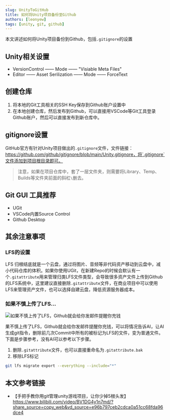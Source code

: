 ```yaml
---
slug: UnityToGitHub
title: 如何将Unity项目备份至Github
authors: [leonyew]
tags: [unity, git, github]
---
```


本文讲述如何将Unity项目备份到Github，包括`.gitignore`的设置

<!-- truncate -->

## Unity相关设置
- VersionControl —— Mode —— "Visiable Meta Files"
- Editor —— Asset Serilization —— Mode —— ForceText

## 创建仓库
1. 将本地的Git工具相关的SSH Key保存到Github账户设置中
2. 在本地创建仓库，然后发布到Github，可以直接用VSCode等Git工具登录Github账户，然后可以直接发布到新仓库中。

## gitignore设置
GitHub官方有针对Unity项目做出的`.gitignore`文件，文件链接：https://github.com/github/gitignore/blob/main/Unity.gitignore，将`.gitignore`文件添加到项目根目录即可。

> 注意，如果在项目仓库中，套了一层文件夹，则需要将Library、Temp、Builds等文件夹前面的斜杠`\`删去。

## Git GUI 工具推荐
- UGit
- VSCode内置Source Control
- Github Desktop

## 其余注意事项
### LFS的设置
LFS 归根结底就是一个云盘，通过将图片、音频等非代码资产移动到云盘中，减小代码仓库的体积。如果你使用UGit，在新建Repo的时候会默认有一个`.gitattribute`用来管理归类LFS文件类型，会导致很多资产文件上传到Github的LFS系统中，这里建议直接删除`.gitattribute`文件，在商业项目中可以使用LFS来管理资产文件，也可以选择自建云盘，降低资源服务器成本。

### 如果不慎上传了LFS...
![如果不慎上传了LFS，Github就会给你发邮件提醒你充钱](../static/img/paste/20250622163331.png)  

果不慎上传了LFS，Github就会给你发邮件提醒你充钱，可以将情况告诉AI，让AI生成git指令，删除前几次Commit中所有的被标记为LFS的文件，变为普通文件。
下面是步骤参考，没有AI可以参考以下步骤。

1. 删除`.gitattribute`文件，也可以直接重命名为`.gitattribute.bak`
2. 移除LFS标记
```bash
git lfs migrate export --everything --include="*"
```

## 本文参考链接
- 【手把手教你用git管理unity游戏项目，让你少掉5根头发】 https://www.bilibili.com/video/BV1DG4y1n7md/?share_source=copy_web&vd_source=e96b797ceb2cdca0a51cc68fda96dce4